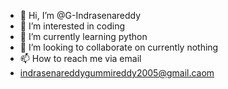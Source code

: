 - 👋 Hi, I’m @G-Indrasenareddy
- 👀 I’m interested in coding
- 🌱 I’m currently learning python
- 💞️ I’m looking to collaborate on  currently nothing
- 📫 How to reach me via email
-  indrasenareddygummireddy2005@gmail.caom

<!---
G-Indrasenareddy/G-Indrasenareddy is a ✨ special ✨ repository because its `README.md` (this file) appears on your GitHub profile.
You can click the Preview link to take a look at your changes.
--->
